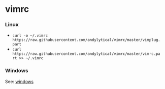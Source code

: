 # vimrc

### Linux
- `curl -o ~/.vimrc https://raw.githubusercontent.com/andylytical/vimrc/master/vimplug.part`
- `curl https://raw.githubusercontent.com/andylytical/vimrc/master/vimrc.part >> ~/.vimrc`

### Windows
See: [windows](windows/)
